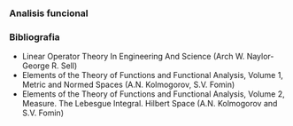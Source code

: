 ### Analisis funcional

### Bibliografia
* Linear Operator Theory In Engineering And Science (Arch W. Naylor-George R. Sell)
* Elements of the Theory of Functions and Functional Analysis, Volume 1, Metric and Normed Spaces (A.N. Kolmogorov, S.V. Fomin)
* Elements of the Theory of Functions and Functional Analysis, Volume 2, Measure. The Lebesgue Integral. Hilbert Space (A.N. Kolmogorov and S.V. Fomin)
